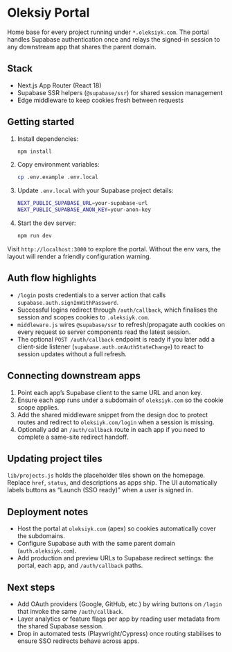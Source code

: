 # Oleksiy Portal

Home base for every project running under `*.oleksiyk.com`. The portal handles Supabase authentication once and
relays the signed-in session to any downstream app that shares the parent domain.

## Stack

- Next.js App Router (React 18)
- Supabase SSR helpers (`@supabase/ssr`) for shared session management
- Edge middleware to keep cookies fresh between requests

## Getting started

1. Install dependencies:

   ```bash
   npm install
   ```

2. Copy environment variables:

   ```bash
   cp .env.example .env.local
   ```

3. Update `.env.local` with your Supabase project details:

   ```bash
   NEXT_PUBLIC_SUPABASE_URL=your-supabase-url
   NEXT_PUBLIC_SUPABASE_ANON_KEY=your-anon-key
   ```

4. Start the dev server:

   ```bash
   npm run dev
   ```

Visit `http://localhost:3000` to explore the portal. Without the env vars, the layout will render a friendly
configuration warning.

## Auth flow highlights

- `/login` posts credentials to a server action that calls `supabase.auth.signInWithPassword`.
- Successful logins redirect through `/auth/callback`, which finalises the session and scopes cookies to
  `.oleksiyk.com`.
- `middleware.js` wires `@supabase/ssr` to refresh/propagate auth cookies on every request so server components read
  the latest session.
- The optional `POST /auth/callback` endpoint is ready if you later add a client-side listener (`supabase.auth.onAuthStateChange`) to react to session updates without a full refresh.

## Connecting downstream apps

1. Point each app’s Supabase client to the same URL and anon key.
2. Ensure each app runs under a subdomain of `oleksiyk.com` so the cookie scope applies.
3. Add the shared middleware snippet from the design doc to protect routes and redirect to `oleksiyk.com/login` when
   a session is missing.
4. Optionally add an `/auth/callback` route in each app if you need to complete a same-site redirect handoff.

## Updating project tiles

`lib/projects.js` holds the placeholder tiles shown on the homepage. Replace `href`, `status`, and descriptions as
apps ship. The UI automatically labels buttons as “Launch (SSO ready)” when a user is signed in.

## Deployment notes

- Host the portal at `oleksiyk.com` (apex) so cookies automatically cover the subdomains.
- Configure Supabase auth with the same parent domain (`auth.oleksiyk.com`).
- Add production and preview URLs to Supabase redirect settings: the portal, each app, and `/auth/callback` paths.

## Next steps

- Add OAuth providers (Google, GitHub, etc.) by wiring buttons on `/login` that invoke the same `/auth/callback`.
- Layer analytics or feature flags per app by reading user metadata from the shared Supabase session.
- Drop in automated tests (Playwright/Cypress) once routing stabilises to ensure SSO redirects behave across apps.
